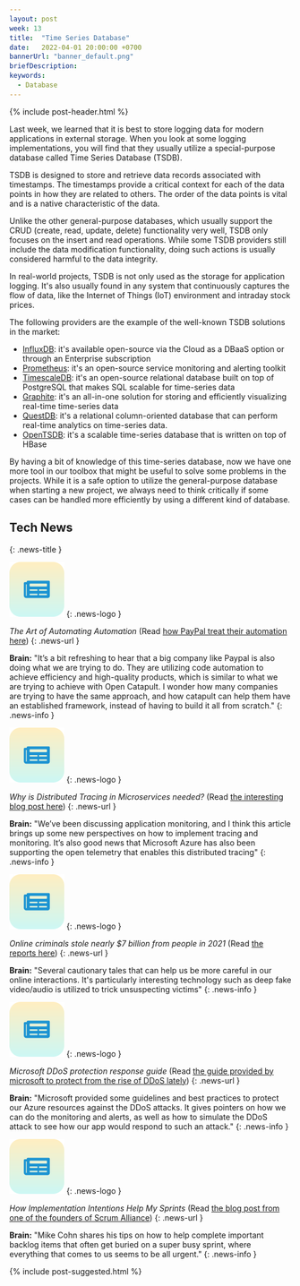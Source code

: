```yaml
---
layout: post
week: 13
title:  "Time Series Database"
date:   2022-04-01 20:00:00 +0700
bannerUrl: "banner_default.png"
briefDescription: 
keywords:
  - Database
---
```


{% include post-header.html %}

Last week, we learned that it is best to store logging data for modern applications in external storage. When you look at some logging implementations, you will find that they usually utilize a special-purpose database called Time Series Database (TSDB).

TSDB is designed to store and retrieve data records associated with timestamps. The timestamps provide a critical context for each of the data points in how they are related to others. The order of the data points is vital and is a native characteristic of the data.

Unlike the other general-purpose databases, which usually support the CRUD (create, read, update, delete) functionality very well, TSDB only focuses on the insert and read operations. While some TSDB providers still include the data modification functionality, doing such actions is usually considered harmful to the data integrity.

In real-world projects, TSDB is not only used as the storage for application logging. It's also usually found in any system that continuously captures the flow of data, like the Internet of Things (IoT) environment and intraday stock prices.

The following providers are the example of the well-known TSDB solutions in the market:
- [InfluxDB](https://www.influxdata.com/): it's available open-source via the Cloud as a DBaaS option or through an Enterprise subscription
- [Prometheus](https://prometheus.io/): it's an open-source service monitoring and alerting toolkit
- [TimescaleDB](https://www.timescale.com/): it's an open-source relational database built on top of PostgreSQL that makes SQL scalable for time-series data
- [Graphite](https://graphiteapp.org/): it's an all-in-one solution for storing and efficiently visualizing real-time time-series data
- [QuestDB](https://questdb.io/): it's a relational column-oriented database that can perform real-time analytics on time-series data.
- [OpenTSDB](http://opentsdb.net/): it's a scalable time-series database that is written on top of HBase

By having a bit of knowledge of this time-series database, now we have one more tool in our toolbox that might be useful to solve some problems in the projects. While it is a safe option to utilize the general-purpose database when starting a new project, we always need to think critically if some cases can be handled more efficiently by using a different kind of database.

## Tech News
{: .news-title }

![memo](/assets/images/tech-news.svg)
{: .news-logo }

*The Art of Automating Automation* (Read [how PayPal treat their automation here](https://medium.com/paypal-tech/the-art-of-automating-automation-17b32594a41f))
{: .news-url }

__Brain:__ "It’s a bit refreshing to hear that a big company like Paypal is also doing what we are trying to do. They are utilizing code automation to achieve efficiency and high-quality products, which is similar to what we are trying to achieve with Open Catapult. I wonder how many companies are trying to have the same approach, and how catapult can help them have an established framework, instead of having to build it all from scratch."
{: .news-info }

![memo](/assets/images/tech-news.svg)
{: .news-logo }

*Why is Distributed Tracing in Microservices needed?* (Read [the interesting blog post here](https://signoz.io/blog/distributed-tracing-in-microservices/))
{: .news-url }

__Brain:__ "We’ve been discussing application monitoring, and I think this article brings up some new perspectives on how to implement tracing and monitoring. It’s also good news that Microsoft Azure has also been supporting the open telemetry that enables this distributed tracing"
{: .news-info }

![memo](/assets/images/tech-news.svg)
{: .news-logo }

*Online criminals stole nearly $7 billion from people in 2021* (Read [the reports here](https://www.digitaltrends.com/computing/online-criminals-stole-nearly-7-billion-from-users-in-2021/))
{: .news-url }

__Brain:__ "Several cautionary tales that can help us be more careful in our online interactions. It's particularly interesting technology such as deep fake video/audio is utilized to trick unsuspecting victims"
{: .news-info }

![memo](/assets/images/tech-news.svg)
{: .news-logo }

*Microsoft DDoS protection response guide* (Read [the guide provided by microsoft to protect from the rise of DDoS lately](https://azure.microsoft.com/en-ca/blog/microsoft-ddos-protection-response-guide/))
{: .news-url }

__Brain:__ "Microsoft provided some guidelines and best practices to protect our Azure resources against the DDoS attacks. It gives pointers on how we can do the monitoring and alerts, as well as how to simulate the DDoS attack to see how our app would respond to such an attack."
{: .news-info }

![memo](/assets/images/tech-news.svg)
{: .news-logo }

*How Implementation Intentions Help My Sprints* (Read [the blog post from one of the founders of Scrum Alliance](https://www.mountaingoatsoftware.com/blog/how-implementation-intentions-help-my-sprints))
{: .news-url }

__Brain:__ "Mike Cohn shares his tips on how to help complete important backlog items that often get buried on a super busy sprint, where everything that comes to us seems to be all urgent."
{: .news-info }

{% include post-suggested.html %}